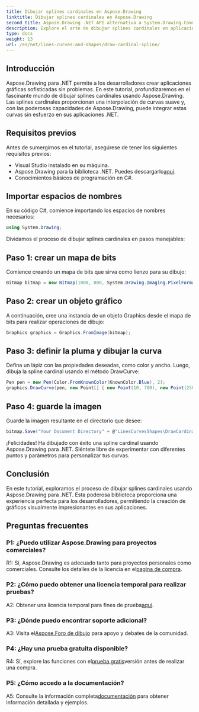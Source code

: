```yaml
---
title: Dibujar splines cardinales en Aspose.Drawing
linktitle: Dibujar splines cardinales en Aspose.Drawing
second_title: Aspose.Drawing .NET API alternativa a System.Drawing.Common
description: Explore el arte de dibujar splines cardinales en aplicaciones .NET con Aspose.Drawing. Crea curvas suaves sin esfuerzo.
type: docs
weight: 13
url: /es/net/lines-curves-and-shapes/draw-cardinal-spline/
---
```

## Introducción

Aspose.Drawing para .NET permite a los desarrolladores crear aplicaciones gráficas sofisticadas sin problemas. En este tutorial, profundizaremos en el fascinante mundo de dibujar splines cardinales usando Aspose.Drawing. Las splines cardinales proporcionan una interpolación de curvas suave y, con las poderosas capacidades de Aspose.Drawing, puede integrar estas curvas sin esfuerzo en sus aplicaciones .NET.

## Requisitos previos

Antes de sumergirnos en el tutorial, asegúrese de tener los siguientes requisitos previos:

- Visual Studio instalado en su máquina.
-  Aspose.Drawing para la biblioteca .NET. Puedes descargarlo[aquí](https://releases.aspose.com/drawing/net/).
- Conocimientos básicos de programación en C#.

## Importar espacios de nombres

En su código C#, comience importando los espacios de nombres necesarios:

```csharp
using System.Drawing;
```

Dividamos el proceso de dibujar splines cardinales en pasos manejables:

## Paso 1: crear un mapa de bits

Comience creando un mapa de bits que sirva como lienzo para su dibujo:

```csharp
Bitmap bitmap = new Bitmap(1000, 800, System.Drawing.Imaging.PixelFormat.Format32bppPArgb);
```

## Paso 2: crear un objeto gráfico

A continuación, cree una instancia de un objeto Graphics desde el mapa de bits para realizar operaciones de dibujo:

```csharp
Graphics graphics = Graphics.FromImage(bitmap);
```

## Paso 3: definir la pluma y dibujar la curva

Defina un lápiz con las propiedades deseadas, como color y ancho. Luego, dibuja la spline cardinal usando el método DrawCurve:

```csharp
Pen pen = new Pen(Color.FromKnownColor(KnownColor.Blue), 2);
graphics.DrawCurve(pen, new Point[] { new Point(10, 700), new Point(250, 500), new Point(500, 10), new Point(750, 500), new Point(990, 700) });
```

## Paso 4: guarde la imagen

Guarde la imagen resultante en el directorio que desee:

```csharp
bitmap.Save("Your Document Directory" + @"LinesCurvesShapes\DrawCardinalSpline_out.png");
```

¡Felicidades! Ha dibujado con éxito una spline cardinal usando Aspose.Drawing para .NET. Siéntete libre de experimentar con diferentes puntos y parámetros para personalizar tus curvas.

## Conclusión

En este tutorial, exploramos el proceso de dibujar splines cardinales usando Aspose.Drawing para .NET. Esta poderosa biblioteca proporciona una experiencia perfecta para los desarrolladores, permitiendo la creación de gráficos visualmente impresionantes en sus aplicaciones.

## Preguntas frecuentes

### P1: ¿Puedo utilizar Aspose.Drawing para proyectos comerciales?

 R1: Sí, Aspose.Drawing es adecuado tanto para proyectos personales como comerciales. Consulte los detalles de la licencia en el[pagina de compra](https://purchase.aspose.com/buy).

### P2: ¿Cómo puedo obtener una licencia temporal para realizar pruebas?

 A2: Obtener una licencia temporal para fines de prueba[aquí](https://purchase.aspose.com/temporary-license/).

### P3: ¿Dónde puedo encontrar soporte adicional?

 A3: Visita el[Aspose.Foro de dibujo](https://forum.aspose.com/c/diagram/17) para apoyo y debates de la comunidad.

### P4: ¿Hay una prueba gratuita disponible?

 R4: Sí, explore las funciones con el[prueba gratis](https://releases.aspose.com/)versión antes de realizar una compra.

### P5: ¿Cómo accedo a la documentación?

 A5: Consulte la información completa[documentación](https://reference.aspose.com/drawing/net/) para obtener información detallada y ejemplos.